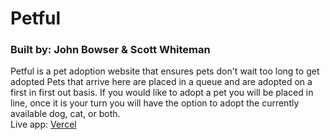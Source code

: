 # Petful
### Built by: John Bowser & Scott Whiteman

Petful is a pet adoption website that ensures pets don't wait too long to get adopted
Pets that arrive here are placed in a queue and are adopted on a first in first out basis.
If you would like to adopt a pet you will be placed in line, once it is your turn you will have the option to adopt the currently available dog, cat, or both.
<br>
Live app: [Vercel](https://vercel.com/jgbowser/petful-client/mvui5rt5n)